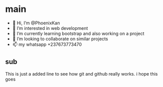 # main
- 👋 Hi, I’m @PhoenixKan
- 👀 I’m interested in web development
- 🌱 I’m currently learning bootstrap and also working on a project
- 💞️ I’m looking to collaborate on similar projects
- 📫 my whatsapp +237673773470
## sub
This is just a added line to see how git and github really works. i hope this goes

<!--- 
PhoenixKan/PhoenixKan is a ✨ special ✨ repository because its `README.md` (this file) appears on your GitHub profile.
You can click the Preview link to take a look at your changes.
--->
